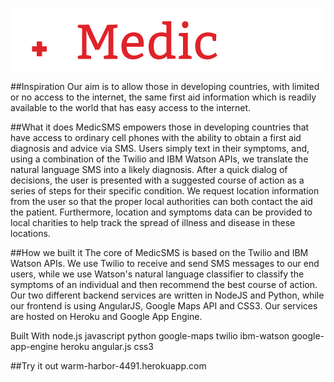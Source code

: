 ![MedicSMS](app/images/medicsmslogo.png)

##Inspiration
Our aim is to allow those in developing countries, with limited or no access to the internet, the same first aid information which is readily available to the world that has easy access to the internet.

##What it does
MedicSMS empowers those in developing countries that have access to ordinary cell phones with the ability to obtain a first aid diagnosis and advice via SMS. Users simply text in their symptoms, and, using a combination of the Twilio and IBM Watson APIs, we translate the natural language SMS into a likely diagnosis. After a quick dialog of decisions, the user is presented with a suggested course of action as a series of steps for their specific condition. We request location information from the user so that the proper local authorities can both contact the aid the patient. Furthermore, location and symptoms data can be provided to local charities to help track the spread of illness and disease in these locations.

##How we built it
The core of MedicSMS is based on the Twilio and IBM Watson APIs. We use Twilio to receive and send SMS messages to our end users, while we use Watson's natural language classifier to classify the symptoms of an individual and then recommend the best course of action. Our two different backend services are written in NodeJS and Python, while our frontend is using AngularJS, Google Maps API and CSS3. Our services are hosted on Heroku and Google App Engine.

Built With
node.js
javascript
python
google-maps
twilio
ibm-watson
google-app-engine
heroku
angular.js
css3

##Try it out
warm-harbor-4491.herokuapp.com